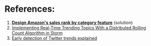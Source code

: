 
# References:

1. **[Design Amazon's sales rank by category feature](https://github.com/donnemartin/system-design-primer/blob/master/solutions/system_design/sales_rank/README.md)** (solution)
2. [Implementing Real-Time Trending Topics With a Distributed Rolling Count Algorithm in Storm](http://www.michael-noll.com/blog/2013/01/18/implementing-real-time-trending-topics-in-storm/)
3. [Early detection of Twitter trends explained](http://snikolov.wordpress.com/2012/11/14/early-detection-of-twitter-trends/)